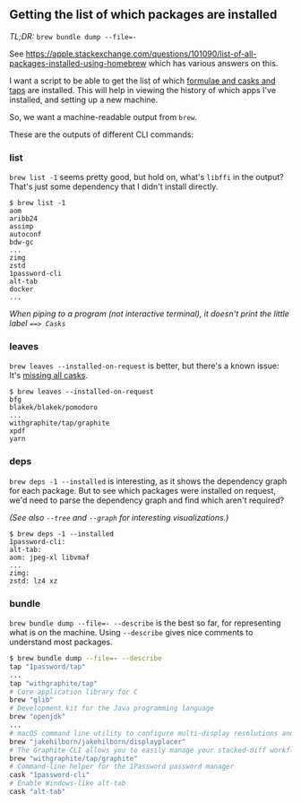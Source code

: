 ## Getting the list of which packages are installed

*TL;DR:* `brew bundle dump --file=-`

See https://apple.stackexchange.com/questions/101090/list-of-all-packages-installed-using-homebrew which has various answers on this.

I want a script to be able to get the list of which [formulae and casks and taps](https://stackoverflow.com/a/46423275/771768) are installed. This will help in viewing the history of which apps I've installed, and setting up a new machine.

So, we want a machine-readable output from `brew`. 

These are the outputs of different CLI commands:

### list

`brew list -1` seems pretty good, but hold on, what's `libffi` in the output? That's just some dependency that I didn't install directly.

```
$ brew list -1
aom
aribb24
assimp
autoconf
bdw-gc
...
zimg
zstd
1password-cli
alt-tab
docker
...
```

*When piping to a program (not interactive terminal), it doesn't print the little label `==> Casks`*

### leaves

`brew leaves --installed-on-request` is better, but there's a known issue: It's [missing all casks](https://github.com/orgs/Homebrew/discussions/722).

```
$ brew leaves --installed-on-request
bfg
blakek/blakek/pomodoro
...
withgraphite/tap/graphite
xpdf
yarn
```

### deps

`brew deps -1 --installed` is interesting, as it shows the dependency graph for each package. But to see which packages were installed on request, we'd need to parse the dependency graph and find which aren't required? 

*(See also `--tree` and `--graph` for interesting visualizations.)*

```
$ brew deps -1 --installed
1password-cli: 
alt-tab: 
aom: jpeg-xl libvmaf
...
zimg: 
zstd: lz4 xz
```

### bundle

`brew bundle dump --file=- --describe` is the best so far, for representing what is on the machine. Using `--describe` gives nice comments to understand most packages.

```bash
$ brew bundle dump --file=- --describe
tap "1password/tap"
...
tap "withgraphite/tap"
# Core application library for C
brew "glib"
# Development kit for the Java programming language
brew "openjdk"
...
# macOS command line utility to configure multi-display resolutions and arrangements. Essentially XRandR for macOS.
brew "jakehilborn/jakehilborn/displayplacer"
# The Graphite CLI allows you to easily manage your stacked-diff workflow.
brew "withgraphite/tap/graphite"
# Command-line helper for the 1Password password manager
cask "1password-cli"
# Enable Windows-like alt-tab
cask "alt-tab"
```
